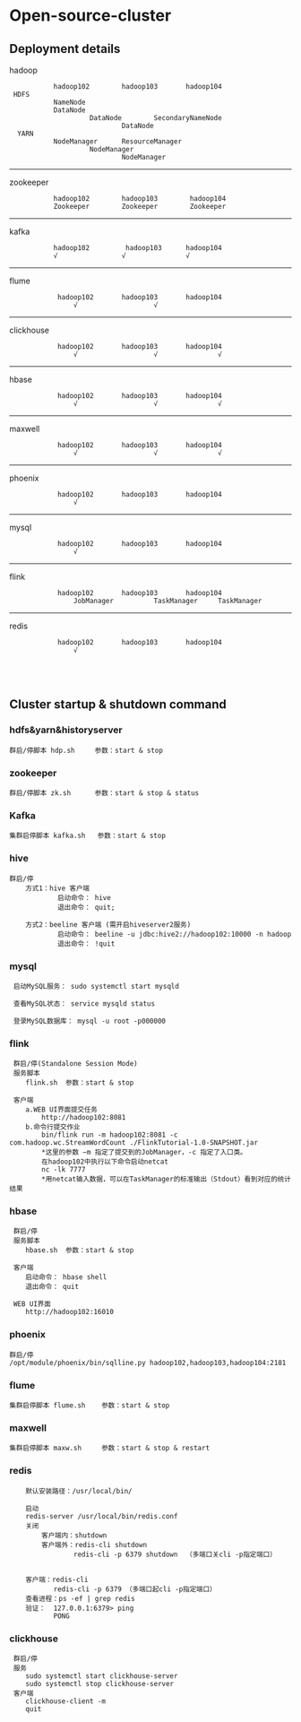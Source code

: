 # Open-source-cluster
## Deployment details

hadoop

			   hadoop102 	    hadoop103	    hadoop104
	 HDFS   
			   NameNode
			   DataNode	
			   		    DataNode	    SecondaryNameNode
			   				    DataNode
	  YARN	   
			   NodeManager	    ResourceManager
				   	    NodeManager	
				   			    NodeManager		   
-------------------------------
zookeeper

			   hadoop102	    hadoop103	     hadoop104
			   Zookeeper	    Zookeeper	     Zookeeper

-------------------------------
kafka

			   hadoop102	     hadoop103	    hadoop104
			   √            	√             	√  

--------------------------------
flume

```
			hadoop102	    hadoop103	    hadoop104
    			√               	√
```

-------------------------------
clickhouse

```
			hadoop102	    hadoop103	    hadoop104
      			√            		√             	√  	     
```

-------------------------------
hbase

```
			hadoop102	    hadoop103	    hadoop104
      			√             		√             	√        
```

-------------------------------
maxwell 

```
			hadoop102	    hadoop103	    hadoop104
      			√             		√             	√
```

-------------------------------
phoenix

```
			hadoop102	    hadoop103	    hadoop104
      			√                            
```

-------------------------------
mysql 

```
			hadoop102	    hadoop103	    hadoop104
      			√                       
```

-------------------------------
flink 

```
			hadoop102	    hadoop103	    hadoop104
      			JobManager    	    TaskManager     TaskManager             
```

-------------------------------
redis 

```
			hadoop102	    hadoop103	    hadoop104
      			√  
```

​      
​      





## Cluster startup & shutdown command

### hdfs&yarn&historyserver

```
群启/停脚本 hdp.sh     参数：start & stop
```



### zookeeper

```
群启/停脚本 zk.sh      参数：start & stop & status
```



### Kafka

```
集群启停脚本 kafka.sh   参数：start & stop
```



### hive

```
群启/停
	方式1：hive 客户端
			启动命令： hive
			退出命令： quit;
			
	方式2：beeline 客户端 (需开启hiveserver2服务)
			启动命令： beeline -u jdbc:hive2://hadoop102:10000 -n hadoop
			退出命令： !quit
```



### mysql

```
 启动MySQL服务： sudo systemctl start mysqld
 
 查看MySQL状态： service mysqld status
 
 登录MySQL数据库： mysql -u root -p000000
```



### flink

```
 群启/停(Standalone Session Mode)
 服务脚本 
 	flink.sh  参数：start & stop
    
 客户端
 	a.WEB UI界面提交任务
 		http://hadoop102:8081
 	b.命令行提交作业
 		bin/flink run -m hadoop102:8081 -c com.hadoop.wc.StreamWordCount ./FlinkTutorial-1.0-SNAPSHOT.jar
 		*这里的参数 –m 指定了提交到的JobManager，-c 指定了入口类。
 		在hadoop102中执行以下命令启动netcat
		nc -lk 7777
		*用netcat输入数据，可以在TaskManager的标准输出（Stdout）看到对应的统计结果
```



### hbase

```
 群启/停
 服务脚本
    hbase.sh  参数：start & stop

 客户端 
	启动命令： hbase shell
	退出命令： quit
	
 WEB UI界面
 	http://hadoop102:16010 
```

### phoenix

```
群启/停 
/opt/module/phoenix/bin/sqlline.py hadoop102,hadoop103,hadoop104:2181 
```

### flume

```
集群启停脚本 flume.sh    参数：start & stop
```

### maxwell

```
集群启停脚本 maxw.sh     参数：start & stop & restart
```

### redis      

```
	默认安装路径：/usr/local/bin/
	
	启动
	redis-server /usr/local/bin/redis.conf
	关闭
		客户端内：shutdown
		客户端外：redis-cli shutdown
				redis-cli -p 6379 shutdown  （多端口关cli -p指定端口）	
	
	
	客户端：redis-cli
		   redis-cli -p 6379 （多端口起cli -p指定端口）
	查看进程：ps -ef | grep redis
	验证：  127.0.0.1:6379> ping
		   PONG
```

### clickhouse

```
 群启/停
 服务
 	sudo systemctl start clickhouse-server
 	sudo systemctl stop clickhouse-server
 客户端
 	clickhouse-client -m
	quit

```

